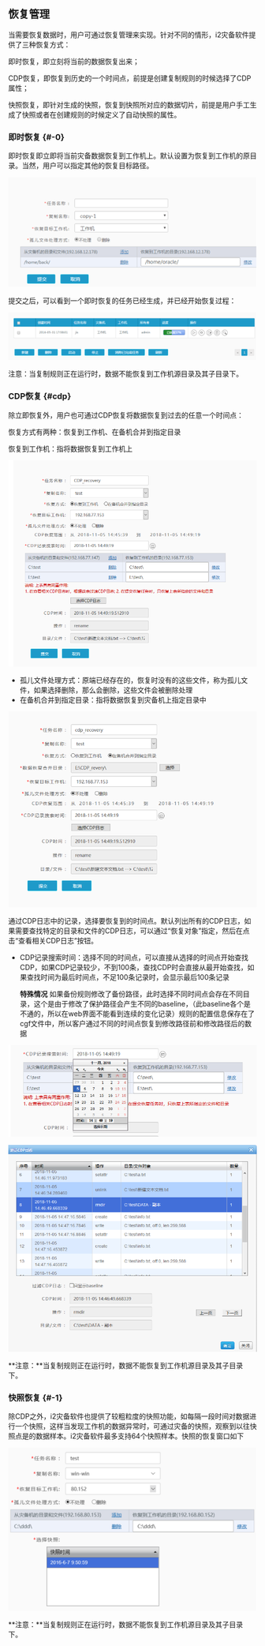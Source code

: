 ## 恢复管理

当需要恢复数据时，用户可通过恢复管理来实现。针对不同的情形，i2灾备软件提供了三种恢复方式：

即时恢复，即立刻将当前的数据恢复出来；

CDP恢复，即恢复到历史的一个时间点，前提是创建复制规则的时候选择了CDP属性；

快照恢复，即针对生成的快照，恢复到快照所对应的数据切片，前提是用户手工生成了快照或者在创建规则的时候定义了自动快照的属性。

### 即时恢复 {#-0}

即时恢复即立即将当前灾备数据恢复到工作机上。默认设置为恢复到工作机的原目录。当然，用户可以指定其他的恢复目标路径。

![](/assets/V6.025380.png)

提交之后，可以看到一个即时恢复的任务已经生成，并已经开始恢复过程：

![](/assets/V6.025451.png)

注意：当复制规则正在运行时，数据不能恢复到工作机源目录及其子目录下。

### CDP恢复 {#cdp}

除立即恢复外，用户也可通过CDP恢复将数据恢复到过去的任意一个时间点：

恢复方式有两种：恢复到工作机、在备机合并到指定目录

恢复到工作机：指将数据恢复到工作机上


![](/assets/V6.118110503.png)

* 孤儿文件处理方式：原端已经存在的，恢复时没有的这些文件，称为孤儿文件，如果选择删除，那么会删除，这些文件会被删除处理
* 在备机合并到指定目录：指将数据恢复到灾备机上指定目录中

![](/assets/V6.118110504.png)

通过CDP日志中的记录，选择要恢复到的时间点。默认列出所有的CDP日志，如果需要查找特定的目录和文件的CDP日志，可以通过“恢复对象”指定，然后在点击“查看相关CDP日志”按钮。

* CDP记录搜索时间：选择不同的时间点，可以直接从选择的时间点开始查找CDP，如果CDP记录较少，不到100条，查找CDP时会直接从最开始查找，如果查找时间为最后时间点，不足100条记录时，会显示最后100条记录

  **特殊情况** 
  如果备份规则修改了备份路径，此时选择不同时间点会存在不同目录，这个是由于修改了保护路径会产生不同的baseline，（此baseline各个是不通的，所以在web界面不能看到连续的变化记录）规则的配置信息保存在了cgf文件中，所以客户通过不同的时间点恢复到修改路径前和修改路径后的数据

![](/assets/V6.118110505.png)


![](/assets/V6.118110506.png)

**注意：**当复制规则正在运行时，数据不能恢复到工作机源目录及其子目录下。

### 快照恢复 {#-1}

除CDP之外，i2灾备软件也提供了较粗粒度的快照功能，如每隔一段时间对数据进行一个快照，这样当发现工作机的数据异常时，可通过灾备的快照，观察到以往快照点是的数据样本。i2灾备软件最多支持64个快照样本。快照的恢复窗口如下

![](/assets/V6.025814.png)

**注意：**当复制规则正在运行时，数据不能恢复到工作机源目录及其子目录下。

